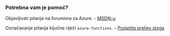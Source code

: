 ### <a name="need-some-help"></a>Potrebna vam je pomoć?

Objavljivati pitanja na forumima za Azure. - [MSDN-u](http://go.microsoft.com/fwlink/?LinkId=780719)

Označavanje pitanja ključne riječi `azure-functions`. – [Posjetite preljev stoga](http://stackoverflow.com/questions/tagged/azure-functions)